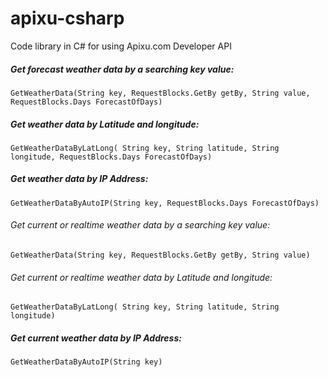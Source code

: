 # apixu-csharp
Code library in C# for using Apixu.com Developer API

##### Get forecast weather data by a searching key value:
```
GetWeatherData(String key, RequestBlocks.GetBy getBy, String value, RequestBlocks.Days ForecastOfDays) 
```

##### Get weather data by Latitude and longitude:
```
GetWeatherDataByLatLong( String key, String latitude, String longitude, RequestBlocks.Days ForecastOfDays) 
```

##### Get weather data by IP Address:
```
GetWeatherDataByAutoIP(String key, RequestBlocks.Days ForecastOfDays) 
```

###### Get current or realtime weather data by a searching key value:
```
GetWeatherData(String key, RequestBlocks.GetBy getBy, String value) 
```

###### Get current or realtime weather data by Latitude and longitude:
```
GetWeatherDataByLatLong( String key, String latitude, String longitude) 
```

##### Get current weather data by IP Address:
```
GetWeatherDataByAutoIP(String key) 
```
